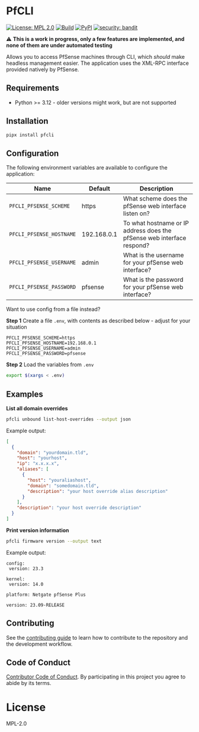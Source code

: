 # PfCLI

[![License: MPL 2.0](https://img.shields.io/badge/License-MPL%202.0-brightgreen.svg)](https://opensource.org/licenses/MPL-2.0)
[![Build](https://github.com/edeckers/pfcli/actions/workflows/release.yml/badge.svg?branch=develop)](https://github.com/edeckers/pfcli/actions/workflows/release.yml)
[![PyPI](https://img.shields.io/pypi/v/pfcli.svg?maxAge=3600)](https://pypi.org/project/pfcli)
[![security: bandit](https://img.shields.io/badge/security-bandit-yellow.svg)](https://github.com/PyCQA/bandit)

:warning: **This is a work in progress, only a few features are implemented, and none of them are under automated testing**

Allows you to access PfSense machines through CLI, which _should_ make headless management easier. The application uses the XML-RPC interface provided natively by PfSense.

## Requirements

- Python >= 3.12 - older versions might work, but are not supported

## Installation

```bash
pipx install pfcli
```

## Configuration

The following environment variables are available to configure the application:

| Name                     | Default     | Description                                                            |
| ------------------------ | ----------- | ---------------------------------------------------------------------- |
| `PFCLI_PFSENSE_SCHEME`   | https       | What scheme does the pfSense web interface listen on?                  |
| `PFCLI_PFSENSE_HOSTNAME` | 192.168.0.1 | To what hostname or IP address does the pfSense web interface respond? |
| `PFCLI_PFSENSE_USERNAME` | admin       | What is the username for your pfSense web interface?                   |
| `PFCLI_PFSENSE_PASSWORD` | pfsense     | What is the password for your pfSense web interface?                   |

Want to use config from a file instead?

**Step 1** Create a file `.env`, with contents as described below - adjust for your situation

```text
PFCLI_PFSENSE_SCHEME=https
PFCLI_PFSENSE_HOSTNAME=192.168.0.1
PFCLI_PFSENSE_USERNAME=admin
PFCLI_PFSENSE_PASSWORD=pfsense
```

**Step 2** Load the variables from `.env`

```bash
export $(xargs < .env)
```

## Examples

**List all domain overrides**

```bash
pfcli unbound list-host-overrides --output json
```

Example output:

```json
[
  {
    "domain": "yourdomain.tld",
    "host": "yourhost",
    "ip": "x.x.x.x",
    "aliases": [
      {
        "host": "youraliashost",
        "domain": "somedomain.tld",
        "description": "your host override alias description"
      }
    ],
    "description": "your host override description"
  }
]
```

**Print version information**

```bash
pfcli firmware version --output text
```

Example output:

```
config:
 version: 23.3

kernel:
 version: 14.0

platform: Netgate pfSense Plus

version: 23.09-RELEASE
```

## Contributing

See the [contributing guide](CONTRIBUTING.md) to learn how to contribute to the repository and the development workflow.

## Code of Conduct

[Contributor Code of Conduct](CODE_OF_CONDUCT.md). By participating in this project you agree to abide by its terms.

# License

MPL-2.0
